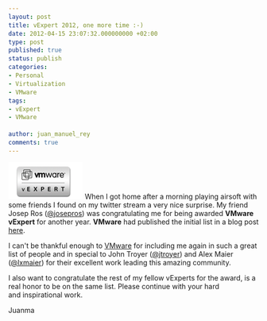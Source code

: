 ```yaml
---
layout: post
title: vExpert 2012, one more time :-)
date: 2012-04-15 23:07:32.000000000 +02:00
type: post
published: true
status: publish
categories:
- Personal
- Virtualization
- VMware
tags:
- vExpert
- VMware

author: juan_manuel_rey
comments: true
---
```


[![](/images/vexpertlogo1.png "vExpert Logo")]({{site.url}}/images/vexpertlogo1.png) When I got home after a morning playing airsoft with some friends I found on my twitter stream a very nice surprise. My friend Josep Ros ([@josepros](https://twitter.com/#!/josepros)) was congratulating me for being awarded **VMware vExpert** for another year. **VMware** had
published the initial list in a blog post [here](http://blogs.vmware.com/vmtn/2012/04/announcing-vexpert-2012-title-holders.html).

I can't be thankful enough to [VMware](http://www.vmware.com) for including me again in such a great list of people and in special to John Troyer ([@jtroyer](https://twitter.com/#!/jtroyer)) and Alex Maier ([@lxmaier](https://twitter.com/#!/lxmaier)) for their excellent work leading this amazing community.

I also want to congratulate the rest of my fellow vExperts for the award, is a real honor to be on the same list. Please continue with your hard and inspirational work.

Juanma
